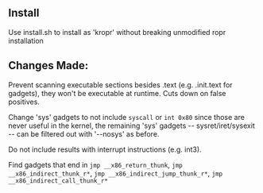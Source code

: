 ## Install

Use install.sh to install as 'kropr' without breaking unmodified ropr installation

## Changes Made:

Prevent scanning executable sections besides .text (e.g. .init.text for gadgets), they won't be executable at runtime. Cuts down on false positives.

Change 'sys' gadgets to not include `syscall` or `int 0x80` since those are never useful in the kernel, the remaining 'sys' gadgets -- sysret/iret/sysexit -- can be filtered out with '--nosys' as before.

Do not include results with interrupt instructions (e.g. int3).

Find gadgets that end in `jmp __x86_return_thunk`, `jmp __x86_indirect_thunk_r*`, `jmp __x86_indirect_jump_thunk_r*`, `jmp __x86_indirect_call_thunk_r*`
